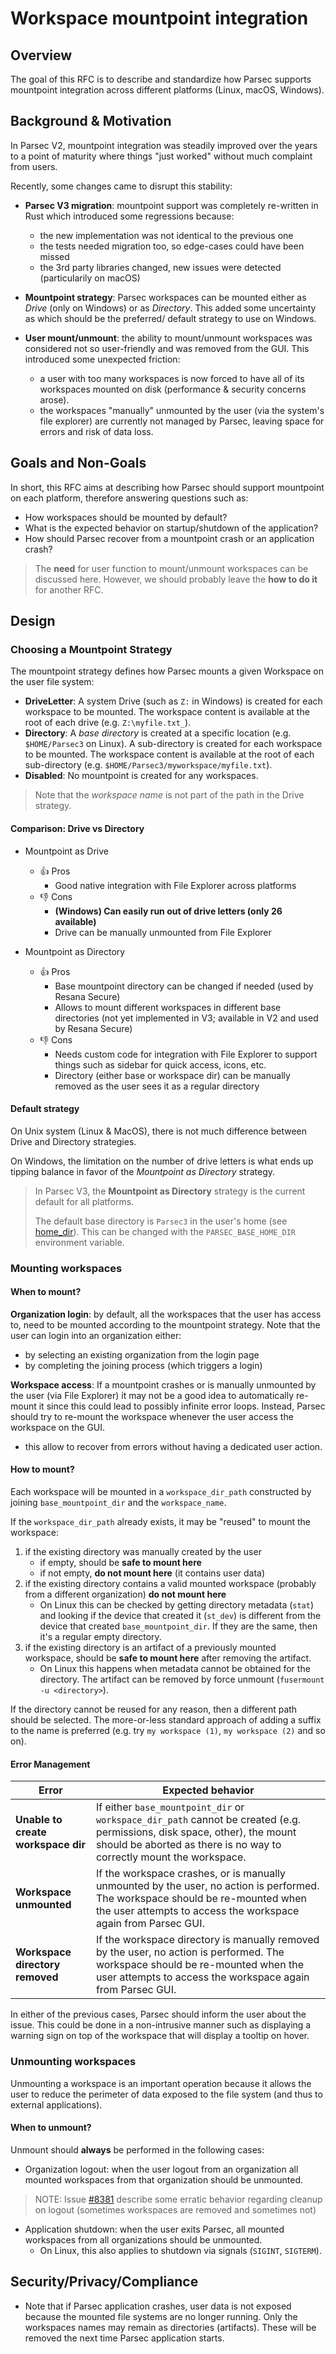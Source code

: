 <!-- Parsec Cloud (https://parsec.cloud) Copyright (c) BUSL-1.1 2016-present Scille SAS -->
<!-- cSpell:ignore myworkspace, Resana -->

# Workspace mountpoint integration

## Overview

The goal of this RFC is to describe and standardize how Parsec supports
mountpoint integration across different platforms (Linux, macOS, Windows).

## Background & Motivation

In Parsec V2, mountpoint integration was steadily improved over the years to a
point of maturity where things "just worked" without much complaint from users.

Recently, some changes came to disrupt this stability:

- **Parsec V3 migration**: mountpoint support was completely re-written in Rust
  which introduced some regressions because:
  - the new implementation was not identical to the previous one
  - the tests needed migration too, so edge-cases could have been missed
  - the 3rd party libraries changed, new issues were detected (particularily on
    macOS)

- **Mountpoint strategy**: Parsec workspaces can be mounted either as *Drive* (only on Windows) or
  as *Directory*. This added some uncertainty as which should be the preferred/
  default strategy to use on Windows.

- **User mount/unmount**: the ability to mount/unmount workspaces was considered
  not so user-friendly and was removed from the GUI. This introduced some
  unexpected friction:
  - a user with too many workspaces is now forced to have all of its workspaces
    mounted on disk (performance & security concerns arose).
  - the workspaces "manually" unmounted by the user (via the system's file
    explorer) are currently not managed by Parsec, leaving space for errors and
    risk of data loss.

## Goals and Non-Goals

In short, this RFC aims at describing how Parsec should support mountpoint on
each platform, therefore answering questions such as:

- How workspaces should be mounted by default?
- What is the expected behavior on startup/shutdown of the application?
- How should Parsec recover from a mountpoint crash or an application
  crash?

> The **need** for user function to mount/unmount workspaces can be discussed
> here. However, we should probably leave the **how to do it** for another RFC.

## Design

### Choosing a Mountpoint Strategy

The mountpoint strategy defines how Parsec mounts a given Workspace on the user
file system:

- **DriveLetter**: A system Drive (such as `Z:` in Windows) is created for each
  workspace to be mounted. The workspace content is available at the root of
  each drive (e.g. `Z:\myfile.txt_`).
- **Directory**: A *base directory* is created at a specific location (e.g.
  `$HOME/Parsec3` on Linux). A sub-directory is created for each workspace to be
  mounted. The workspace content is available at the root of each sub-directory
  (e.g. `$HOME/Parsec3/myworkspace/myfile.txt`).
- **Disabled**: No mountpoint is created for any workspaces.

> Note that the *workspace name* is not part of the path in the Drive strategy.

#### Comparison: Drive vs Directory

- Mountpoint as Drive
  - :+1: Pros
    - Good native integration with File Explorer across platforms
  - :-1: Cons
    - **(Windows) Can easily run out of drive letters (only 26 available)**
    - Drive can be manually unmounted from File Explorer

- Mountpoint as Directory
  - :+1: Pros
    - Base mountpoint directory can be changed if needed (used by Resana Secure)
    - Allows to mount different workspaces in different base directories
      (not yet implemented in V3; available in V2 and used by Resana Secure)
  - :-1: Cons
    - Needs custom code for integration with File Explorer to support things
      such as sidebar for quick access, icons, etc.
    - Directory (either base or workspace dir) can be manually removed as the
      user sees it as a regular directory

#### Default strategy

On Unix system (Linux & MacOS), there is not much difference between Drive and Directory strategies.

On Windows, the limitation on the number of drive letters is what ends up
tipping balance in favor of the *Mountpoint as Directory* strategy.

> In Parsec V3, the **Mountpoint as Directory** strategy is the current default
> for all platforms.
>
> The default base directory is `Parsec3` in the user's home (see [home_dir]).
> This can be changed with the `PARSEC_BASE_HOME_DIR` environment variable.

### Mounting workspaces

<!-- For the moment, this only covers the mountpoint as Directory strategy -->

#### When to mount?

**Organization login**: by default, all the workspaces that the user has access
to, need to be mounted according to the mountpoint strategy. Note that the user
can login into an organization either:

- by selecting an existing organization from the login page
- by completing the joining process (which triggers a login)

**Workspace access**: If a mountpoint crashes or is manually unmounted by the
user (via File Explorer) it may not be a good idea to automatically re-mount it
since this could lead to possibly infinite error loops. Instead, Parsec should
try to re-mount the workspace whenever the user access the workspace on the GUI.

- this allow to recover from errors without having a dedicated user action.

#### How to mount?

Each workspace will be mounted in a `workspace_dir_path` constructed by joining
`base_mountpoint_dir` and the `workspace_name`.

If the `workspace_dir_path` already exists, it may be "reused" to mount the
workspace:

1. if the existing directory was manually created by the user
   - if empty, should be **safe to mount here**
   - if not empty, **do not mount here** (it contains user data)
2. if the existing directory contains a valid mounted workspace (probably from a
   different organization) **do not mount here**
   - On Linux this can be checked by getting directory metadata (`stat`) and
     looking if the device that created it (`st_dev`) is different from the
     device that created  `base_mountpoint_dir`. If they are the same, then it's
     a regular empty directory.
3. if the existing directory is an artifact of a previously mounted workspace,
   should be **safe to mount here** after removing the artifact.
   - On Linux this happens when metadata cannot be obtained for the directory.
     The artifact can be removed by force unmount (`fusermount -u <directory>`).

If the directory cannot be reused for any reason, then a different path should
be selected. The more-or-less standard approach of adding a suffix to the name
is preferred (e.g. try `my workspace (1)`, `my workspace (2)` and so on).

#### Error Management

| Error | Expected behavior |
| ----- | ----------------- |
| **Unable to create workspace dir** | If either `base_mountpoint_dir` or `workspace_dir_path` cannot be created (e.g. permissions, disk space, other), the mount should be aborted as there is no way to correctly mount the workspace. |
| **Workspace unmounted** | If the workspace crashes, or is manually unmounted by the user, no action is performed. The workspace should be re-mounted when the user attempts to access the workspace again from Parsec GUI. |
| **Workspace directory removed** | If the workspace directory is manually removed by the user, no action is performed. The workspace should be re-mounted when the user attempts to access the workspace again from Parsec GUI. |

In either of the previous cases, Parsec should inform the user about the issue.
This could be done in a non-intrusive manner such as displaying a warning sign
on top of the workspace that will display a tooltip on hover.

### Unmounting workspaces

<!-- For the moment, this only covers mountpoint as Directory strategy -->

Unmounting a workspace is an important operation because it allows the user to
reduce the perimeter of data exposed to the file system (and thus to external
applications).

#### When to unmount?

Unmount should **always** be performed in the following cases:

- Organization logout: when the user logout from an organization all mounted
  workspaces from that organization should be unmounted.

> NOTE: Issue [#8381](https://github.com/Scille/parsec-cloud/issues/8381) describe
> some erratic behavior regarding cleanup on logout (sometimes workspaces are
> removed and sometimes not)

- Application shutdown: when the user exits Parsec, all mounted workspaces from
  all organizations should be unmounted.
  - On Linux, this also applies to shutdown via signals (`SIGINT`, `SIGTERM`).

## Security/Privacy/Compliance

- Note that if Parsec application crashes, user data is not exposed because the
  mounted file systems are no longer running. Only the workspaces names may
  remain as directories (artifacts). These will be removed the next time Parsec
  application starts.

[home_dir]: https://docs.rs/dirs/latest/dirs/fn.home_dir.html
